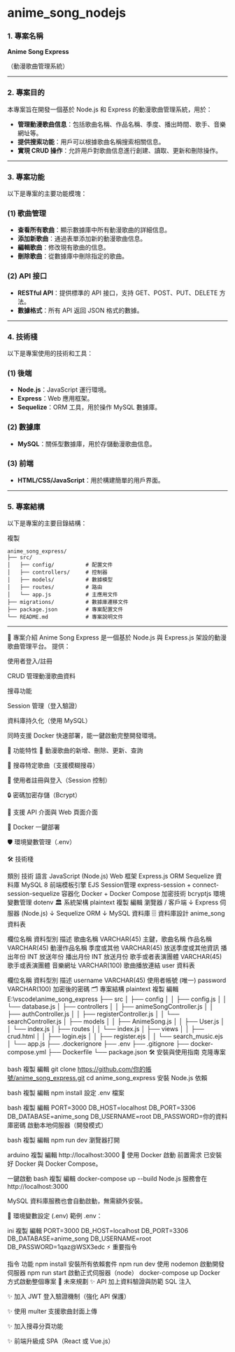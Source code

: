 ﻿# anime_song_nodejs

### 1. **專案名稱**

**Anime Song Express**

（動漫歌曲管理系統）

---

### 2. **專案目的**

本專案旨在開發一個基於 Node.js 和 Express 的動漫歌曲管理系統，用於：

- **管理動漫歌曲信息**：包括歌曲名稱、作品名稱、季度、播出時間、歌手、音樂網址等。
- **提供搜索功能**：用戶可以根據歌曲名稱搜索相關信息。
- **實現 CRUD 操作**：允許用戶對歌曲信息進行創建、讀取、更新和刪除操作。

---

### 3. **專案功能**

以下是專案的主要功能模塊：

### (1) **歌曲管理**

- **查看所有歌曲**：顯示數據庫中所有動漫歌曲的詳細信息。
- **添加新歌曲**：通過表單添加新的動漫歌曲信息。
- **編輯歌曲**：修改現有歌曲的信息。
- **刪除歌曲**：從數據庫中刪除指定的歌曲。

### (2) **API 接口**

- **RESTful API**：提供標準的 API 接口，支持 GET、POST、PUT、DELETE 方法。
- **數據格式**：所有 API 返回 JSON 格式的數據。

---

### 4. **技術棧**

以下是專案使用的技術和工具：

### (1) **後端**

- **Node.js**：JavaScript 運行環境。
- **Express**：Web 應用框架。
- **Sequelize**：ORM 工具，用於操作 MySQL 數據庫。

### (2) **數據庫**

- **MySQL**：關係型數據庫，用於存儲動漫歌曲信息。

### (3) **前端**

- **HTML/CSS/JavaScript**：用於構建簡單的用戶界面。

---

### 5. **專案結構**

以下是專案的主要目錄結構：

複製

```
anime_song_express/
├── src/
│   ├── config/          # 配置文件
│   ├── controllers/     # 控制器
│   ├── models/          # 數據模型
│   ├── routes/          # 路由
│   └── app.js           # 主應用文件
├── migrations/          # 數據庫遷移文件
├── package.json         # 專案配置文件
└── README.md            # 專案說明文件
```

---

📖 專案介紹
Anime Song Express 是一個基於 Node.js 與 Express.js 架設的動漫歌曲管理平台。
提供：

使用者登入/註冊

CRUD 管理動漫歌曲資料

搜尋功能

Session 管理（登入驗證）

資料庫持久化（使用 MySQL）

同時支援 Docker 快速部署，能一鍵啟動完整開發環境。

🚀 功能特性
🎵 動漫歌曲的新增、刪除、更新、查詢

🔎 搜尋特定歌曲（支援模糊搜尋）

👤 使用者註冊與登入（Session 控制）

🔒 密碼加密存儲（Bcrypt）

📂 支援 API 介面與 Web 頁面介面

🐳 Docker 一鍵部署

🛡️ 環境變數管理（.env）

🛠️ 技術棧

類別	技術
語言	JavaScript (Node.js)
Web 框架	Express.js
ORM	Sequelize
資料庫	MySQL 8
前端模板引擎	EJS
Session管理	express-session + connect-session-sequelize
容器化	Docker + Docker Compose
加密技術	bcryptjs
環境變數管理	dotenv
🏛️ 系統架構
plaintext
複製
編輯
瀏覽器 / 客戶端
   ↓
Express 伺服器 (Node.js)
   ↓
Sequelize ORM
   ↓
MySQL 資料庫
🗄️ 資料庫設計
anime_song 資料表

欄位名稱	資料型別	描述
歌曲名稱	VARCHAR(45)	主鍵，歌曲名稱
作品名稱	VARCHAR(45)	動漫作品名稱
季度或其他	VARCHAR(45)	放送季度或其他資訊
播出年份	INT	放送年份
播出月份	INT	放送月份
歌手或者表演團體	VARCHAR(45)	歌手或表演團體
音樂網址	VARCHAR(100)	歌曲播放連結
user 資料表

欄位名稱	資料型別	描述
username	VARCHAR(45)	使用者帳號 (唯一)
password	VARCHAR(100)	加密後的密碼
🗂️ 專案結構
plaintext
複製
編輯
E:\vscode\anime_song_express
├── src
│   ├── config
│   │   ├── config.js
│   │   └── database.js
│   ├── controllers
│   │   ├── animeSongController.js
│   │   ├── authController.js
│   │   ├── registerController.js
│   │   └── searchController.js
│   ├── models
│   │   ├── AnimeSong.js
│   │   ├── User.js
│   │   └── index.js
│   ├── routes
│   │   └── index.js
│   ├── views
│   │   ├── crud.html
│   │   ├── login.ejs
│   │   ├── register.ejs
│   │   └── search_music.ejs
│   └── app.js
├── .dockerignore
├── .env
├── .gitignore
├── docker-compose.yml
├── Dockerfile
└── package.json
🛠️ 安裝與使用指南
克隆專案

bash
複製
編輯
git clone https://github.com/你的帳號/anime_song_express.git
cd anime_song_express
安裝 Node.js 依賴

bash
複製
編輯
npm install
設定 .env 檔案

bash
複製
編輯
PORT=3000
DB_HOST=localhost
DB_PORT=3306
DB_DATABASE=anime_song
DB_USERNAME=root
DB_PASSWORD=你的資料庫密碼
啟動本地伺服器（開發模式）

bash
複製
編輯
npm run dev
瀏覽器打開

arduino
複製
編輯
http://localhost:3000
🐳 使用 Docker 啟動
前置需求
已安裝好 Docker 與 Docker Compose。

一鍵啟動
bash
複製
編輯
docker-compose up --build
Node.js 服務會在 http://localhost:3000

MySQL 資料庫服務也會自動啟動，無需額外安裝。

🔑 環境變數設定 (.env)
範例 .env：

ini
複製
編輯
PORT=3000
DB_HOST=localhost
DB_PORT=3306
DB_DATABASE=anime_song
DB_USERNAME=root
DB_PASSWORD=1qaz@WSX3edc
⚡ 重要指令

指令	功能
npm install	安裝所有依賴套件
npm run dev	使用 nodemon 啟動開發伺服器
npm run start	啟動正式伺服器（node）
docker-compose up	Docker 方式啟動整個專案
🌟 未來規劃
✨ API 加上資料驗證與防範 SQL 注入

✨ 加入 JWT 登入驗證機制（強化 API 保護）

✨ 使用 multer 支援歌曲封面上傳

✨ 加入搜尋分頁功能

✨ 前端升級成 SPA（React 或 Vue.js）

